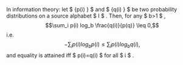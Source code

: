 In information theory: let $  {p(i) } $ and $  {q(i) } $ be two
probability distributions on a source alphabet $ I $ . Then, for any
$ b>1 $ , $$\sum_i p(i) log_b  \frac{q(i)}{p(q)} \leq 0,$$ i.e.
$$- \sum_i p(i) log_b p(i) \leq  \sum_i p(i) log_b q(i),$$ and equality
is attained iff $ p(i)=q(i) $ for all $ i $ .
